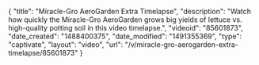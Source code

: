 {
    "title": "Miracle-Gro AeroGarden Extra Timelapse",
    "description": "Watch how quickly the Miracle-Gro AeroGarden grows big yields of lettuce vs. high-quality potting soil in this video timelapse.",
    "videoid": "85601873",
    "date_created": "1488400375",
    "date_modified": "1491355369",
    "type": "captivate",
    "layout": "video",
    "url": "\/v\/miracle-gro-aerogarden-extra-timelapse\/85601873"
}